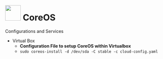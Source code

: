 # <img src="https://github.com/manguilar22/icons/blob/master/coreOS.png" width="50" height="50"/> CoreOS

Configurations and Services

* Virtual Box
	- __Configuration File to setup CoreOS within Virtualbox__
	- ``` sudo coreos-install -d /dev/sda -C stable -c cloud-config.yaml ```
